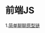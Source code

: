 前端JS  
===================================  
  1.[简单聊聊原型链](https://github.com/xaiofei/Blog/issues/1)<br />  

